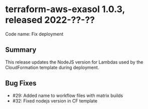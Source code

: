 # terraform-aws-exasol 1.0.3, released 2022-??-??

Code name: Fix deployment

## Summary

This release updates the NodeJS version for Lambdas used by the CloudFormation template during deployment.

## Bug Fixes

- #29: Added name to workflow files with matrix builds
- #32: Fixed nodejs version in CF template